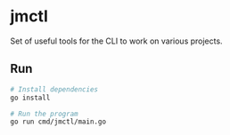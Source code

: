 # jmctl

Set of useful tools for the CLI to work on various projects.

## Run

```bash
# Install dependencies
go install

# Run the program
go run cmd/jmctl/main.go
```

<!-- // jmctl
//
// Commands
// templates -> archivos
// snippets -> codigo en consola
// scripts -> scripts listos a ejecutarse
//     install-docker
//     encode-env ".env"  -> openssl -d -t 64
//
//     decode-env -d -t 64

// jmctl scripts
// jmctl snippet unit-test react -->
